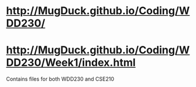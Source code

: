 # http://MugDuck.github.io/Coding/WDD230/
# http://MugDuck.github.io/Coding/WDD230/Week1/index.html
Contains files for both WDD230 and CSE210
